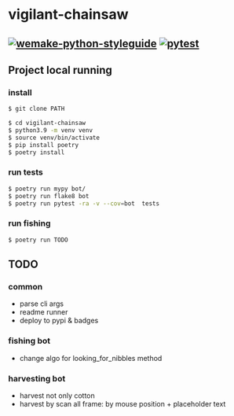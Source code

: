 # vigilant-chainsaw

[![wemake-python-styleguide](https://github.com/esemi/vigilant-chainsaw/actions/workflows/linters.yml/badge.svg?branch=master)](https://github.com/esemi/vigilant-chainsaw/actions/workflows/linters.yml)
[![pytest](https://github.com/esemi/vigilant-chainsaw/actions/workflows/unittests.yml/badge.svg?branch=master)](https://github.com/esemi/vigilant-chainsaw/actions/workflows/unittests.yml)
---

## Project local running

### install
```bash
$ git clone PATH

$ cd vigilant-chainsaw
$ python3.9 -m venv venv
$ source venv/bin/activate
$ pip install poetry
$ poetry install
```

### run tests
```bash
$ poetry run mypy bot/
$ poetry run flake8 bot
$ poetry run pytest -ra -v --cov=bot  tests
```

### run fishing
```bash
$ poetry run TODO
```


## TODO

### common
- parse cli args
- readme runner
- deploy to pypi & badges

### fishing bot
- change algo for looking_for_nibbles method

### harvesting bot
- harvest not only cotton
- harvest by scan all frame: by mouse position + placeholder text
